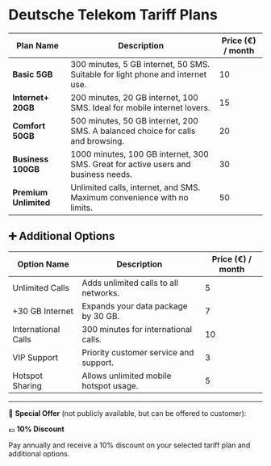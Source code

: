 # Deutsche Telekom Tariff Plans

| Plan Name           | Description                                                      | Price (€) / month |
|---------------------|------------------------------------------------------------------|-------------------|
| **Basic 5GB**       | 300 minutes, 5 GB internet, 50 SMS. Suitable for light phone and internet use. | 10                |
| **Internet+ 20GB**  | 200 minutes, 20 GB internet, 100 SMS. Ideal for mobile internet lovers.        | 15                |
| **Comfort 50GB**    | 500 minutes, 50 GB internet, 200 SMS. A balanced choice for calls and browsing. | 20                |
| **Business 100GB**  | 1000 minutes, 100 GB internet, 300 SMS. Great for active users and business needs. | 30                |
| **Premium Unlimited** | Unlimited calls, internet, and SMS. Maximum convenience with no limits.      | 50                |

## ➕ Additional Options

| Option Name         | Description                                   | Price (€) / month |
|---------------------|-----------------------------------------------|-------------------|
| Unlimited Calls     | Adds unlimited calls to all networks.         | 5                 |
| +30 GB Internet     | Expands your data package by 30 GB.           | 7                 |
| International Calls | 300 minutes for international calls.          | 10                |
| VIP Support         | Priority customer service and support.        | 3                 |
| Hotspot Sharing     | Allows unlimited mobile hotspot usage.        | 5                 |

---

📢 **Special Offer** (not publicly available, but can be offered to customer):

💶 **10% Discount**

Pay annually and receive a 10% discount on your selected tariff plan and additional options.
